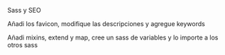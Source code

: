 Sass y SEO


Añadi los favicon, modifique las descripciones y agregue keywords  

Añadi mixins, extend y map, cree un sass de variables y lo importe a los otros sass 
